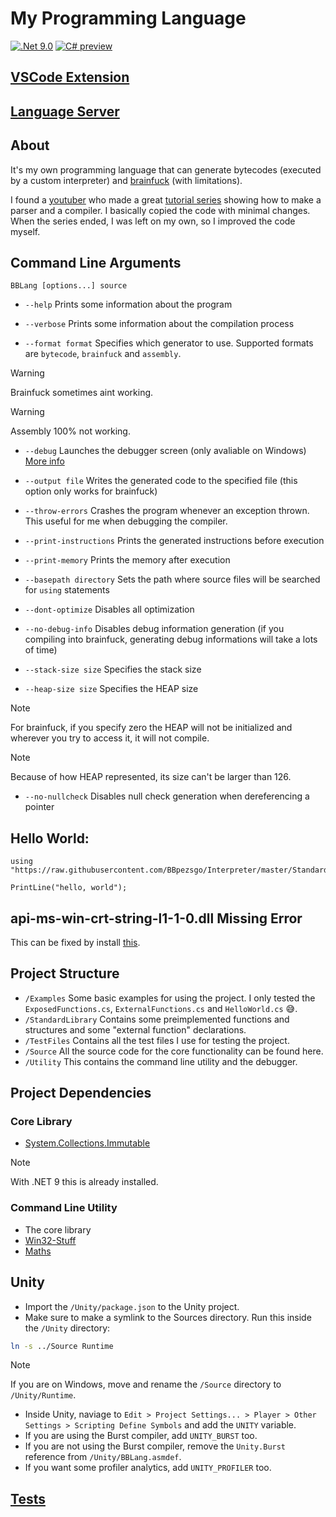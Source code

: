 # My Programming Language

[![.Net 9.0](https://img.shields.io/badge/.NET-9.0-5C2D91)](#)
[![C# preview](https://img.shields.io/badge/C%23-preview-239120.svg)](#)

## [VSCode Extension](https://github.com/BBpezsgo/InterpreterVSCodeExtension)

## [Language Server](https://github.com/BBpezsgo/BBCode-LanguageServer)

## About
It's my own programming language that can generate bytecodes (executed by a custom interpreter) and [brainfuck](https://esolangs.org/wiki/brainfuck) (with limitations).

I found a [youtuber](https://www.youtube.com/c/uliwitness) who made a great [tutorial series](https://www.youtube.com/watch?v=2DTNDrdqGlo&list=PLZjGMBjt_VVAMW53XnMtNfAQowZwMviBF) showing how to make a parser and a compiler. I basically copied the code with minimal changes. When the series ended, I was left on my own, so I improved the code myself.

## Command Line Arguments

`BBLang [options...] source`

- `--help` Prints some information about the program

- `--verbose` Prints some information about the compilation process

- `--format format` Specifies which generator to use. Supported formats are `bytecode`, `brainfuck` and `assembly`.

> [!WARNING]
> Brainfuck sometimes aint working.

> [!WARNING]
> Assembly 100% not working.

- `--debug` Launches the debugger screen (only avaliable on Windows) [More info](https://github.com/BBpezsgo/Interpreter/wiki/Debugger)

- `--output file` Writes the generated code to the specified file (this option only works for brainfuck)

- `--throw-errors` Crashes the program whenever an exception thrown. This useful for me when debugging the compiler.

- `--print-instructions` Prints the generated instructions before execution

- `--print-memory` Prints the memory after execution

- `--basepath directory` Sets the path where source files will be searched for `using` statements

- `--dont-optimize` Disables all optimization

- `--no-debug-info` Disables debug information generation (if you compiling into brainfuck, generating debug informations will take a lots of time)

- `--stack-size size` Specifies the stack size

- `--heap-size size` Specifies the HEAP size
> [!NOTE]
> For brainfuck, if you specify zero the HEAP will not be initialized and wherever you try to access it, it will not compile.

> [!NOTE]
> Because of how HEAP represented, its size can't be larger than 126.

- `--no-nullcheck` Disables null check generation when dereferencing a pointer

## Hello World:
```
using "https://raw.githubusercontent.com/BBpezsgo/Interpreter/master/StandardLibrary/System.Console.bbc";

PrintLine("hello, world");
```

## api-ms-win-crt-string-l1-1-0.dll Missing Error
This can be fixed by install [this](https://learn.microsoft.com/en-us/cpp/windows/latest-supported-vc-redist?view=msvc-170).

## Project Structure

- `/Examples` Some basic examples for using the project. I only tested the `ExposedFunctions.cs`, `ExternalFunctions.cs` and `HelloWorld.cs` 😅.
- `/StandardLibrary` Contains some preimplemented functions and structures and some "external function" declarations.
- `/TestFiles` Contains all the test files I use for testing the project.
- `/Source` All the source code for the core functionality can be found here.
- `/Utility` This contains the command line utility and the debugger.

## Project Dependencies

### Core Library

- [System.Collections.Immutable](https://www.nuget.org/packages/System.Collections.Immutable)
> [!NOTE]
> With .NET 9 this is already installed.

### Command Line Utility

- The core library
- [Win32-Stuff](https://github.com/BBpezsgo/Win32-Stuff)
- [Maths](https://github.com/BBpezsgo/Math)

## Unity

- Import the `/Unity/package.json` to the Unity project.
- Make sure to make a symlink to the Sources directory. Run this inside the `/Unity` directory:
```sh
ln -s ../Source Runtime
```
> [!NOTE]
> If you are on Windows, move and rename the `/Source` directory to `/Unity/Runtime`.

- Inside Unity, naviage to `Edit > Project Settings... > Player > Other Settings > Scripting Define Symbols` and add the `UNITY` variable.
- If you are using the Burst compiler, add `UNITY_BURST` too.
- If you are not using the Burst compiler, remove the `Unity.Burst` reference from `/Unity/BBLang.asmdef`.
- If you want some profiler analytics, add `UNITY_PROFILER` too.

## [Tests](https://github.com/BBpezsgo/Interpreter/blob/master/Tests.md)

